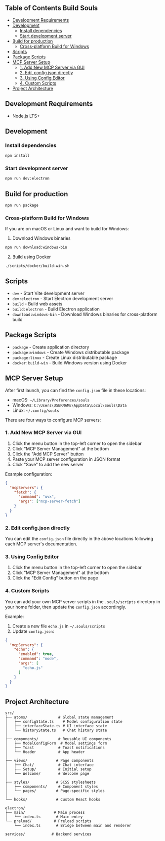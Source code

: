 ## Table of Contents Build Souls

- [Development Requirements](#development-requirements)
- [Development](#development)
  - [Install dependencies](#install-dependencies)
  - [Start development server](#start-development-server)
- [Build for production](#build-for-production)
  - [Cross-platform Build for Windows](#cross-platform-build-for-windows)
- [Scripts](#scripts)
- [Package Scripts](#package-scripts)
- [MCP Server Setup](#mcp-server-setup)
  - [1. Add New MCP Server via GUI](#1-add-new-mcp-server-via-gui)
  - [2. Edit config.json directly](#2-edit-configjson-directly)
  - [3. Using Config Editor](#3-using-config-editor)
  - [4. Custom Scripts](#4-custom-scripts)
- [Project Architecture](#project-architecture)

## Development Requirements

- Node.js LTS+

## Development

### Install dependencies

```bash
npm install
```

### Start development server

```bash
npm run dev:electron
```

## Build for production

```bash
npm run package
```

### Cross-platform Build for Windows

If you are on macOS or Linux and want to build for Windows:

1. Download Windows binaries
```bash
npm run download:windows-bin
```

2. Build using Docker
```bash
./scripts/docker/build-win.sh
```

## Scripts

- `dev` - Start Vite development server
- `dev:electron` - Start Electron development server
- `build` - Build web assets
- `build:electron` - Build Electron application
- `download:windows-bin` - Download Windows binaries for cross-platform build

## Package Scripts

- `package` - Create application directory
- `package:windows` - Create Windows distributable package
- `package:linux` - Create Linux distributable package
- `docker:build-win` - Build Windows version using Docker

## MCP Server Setup

After first launch, you can find the `config.json` file in these locations:

- macOS: `~/Library/Preferences/souls`
- Windows: `C:\Users\USERNAME\AppData\Local\Souls\Data`
- Linux: `~/.config/souls`

There are four ways to configure MCP servers:

### 1. Add New MCP Server via GUI

1. Click the menu button in the top-left corner to open the sidebar
2. Click "MCP Server Management" at the bottom
3. Click the "Add MCP Server" button
4. Paste your MCP server configuration in JSON format
5. Click "Save" to add the new server

Example configuration:
```json
{
  "mcpServers": {
    "fetch": {
      "command": "uvx",
      "args": ["mcp-server-fetch"]
    }
  }
}
```

### 2. Edit config.json directly

You can edit the `config.json` file directly in the above locations following each MCP server's documentation.

### 3. Using Config Editor

1. Click the menu button in the top-left corner to open the sidebar
2. Click "MCP Server Management" at the bottom
3. Click the "Edit Config" button on the page

### 4. Custom Scripts

You can add your own MCP server scripts in the `.souls/scripts` directory in your home folder, then update the `config.json` accordingly.

Example:

1. Create a new file `echo.js` in `~/.souls/scripts`
2. Update `config.json`:

```json
{
  "mcpServers": {
    "echo": {
      "enabled": true,
      "command": "node",
      "args": [
        "echo.js"
      ]
    }
  }
}
```

## Project Architecture

```
src/
├── atoms/              # Global state management
│   ├── configState.ts    # Model configuration state
│   ├── interfaceState.ts # UI interface state
│   └── historyState.ts   # Chat history state
│
├── components/         # Reusable UI components
│   ├── ModelConfigForm  # Model settings form
│   ├── Toast           # Toast notifications
│   └── Header          # App header
│
├── views/             # Page components
│   ├── Chat/           # Chat interface
│   ├── Setup/          # Initial setup
│   └── Welcome/        # Welcome page
│
├── styles/            # SCSS stylesheets
│   ├── components/     # Component styles
│   └── pages/         # Page-specific styles
│
└── hooks/             # Custom React hooks

electron/
├── main/             # Main process
│   └── index.ts       # Main entry
└── preload/          # Preload scripts
    └── index.ts       # Bridge between main and renderer

services/            # Backend services
```
